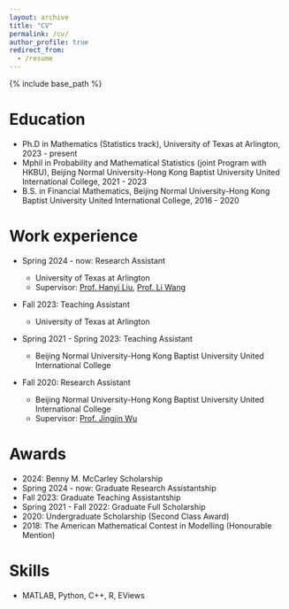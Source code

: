 ```yaml
---
layout: archive
title: "CV"
permalink: /cv/
author_profile: true
redirect_from:
  - /resume
---
```


{% include base_path %}


Education
======
* Ph.D in Mathematics (Statistics track),
  University of Texas at Arlington, 2023 - present
* Mphil in Probability and Mathematical Statistics (joint Program with HKBU),
  Beijing Normal University-Hong Kong Baptist University United International College, 2021 - 2023
* B.S. in Financial Mathematics,
  Beijing Normal University-Hong Kong Baptist University United International College, 2016 - 2020

Work experience
======
* Spring 2024 - now: Research Assistant
  * University of Texas at Arlington
  * Supervisor: [Prof. Hanyi Liu](https://www.uta.edu/academics/faculty/profile?username=hanli), [Prof. Li Wang](https://websites.uta.edu/wangl3/)

* Fall 2023: Teaching Assistant
  * University of Texas at Arlington

* Spring 2021 - Spring 2023: Teaching Assistant
  * Beijing Normal University-Hong Kong Baptist University United International College
    
* Fall 2020: Research Assistant
  * Beijing Normal University-Hong Kong Baptist University United International College
  * Supervisor: [Prof. Jingjin Wu](https://staff.uic.edu.cn/Jingjinwu/en)


Awards
======
* 2024: Benny M. McCarley Scholarship
* Spring 2024 - now: Graduate Research Assistantship 
* Fall 2023: Graduate Teaching Assistantship 
* Spring 2021 - Fall 2022: Graduate Full Scholarship
* 2020: Undergraduate Scholarship (Second Class Award)
* 2018: The American Mathematical Contest in Modelling (Honourable Mention)


Skills
======
* MATLAB, Python, C++, R, EViews


  

